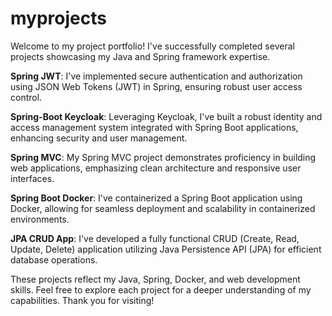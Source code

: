 # myprojects

Welcome to my project portfolio! I've successfully completed several projects showcasing my Java and Spring framework expertise.

**Spring JWT**: I've implemented secure authentication and authorization using JSON Web Tokens (JWT) in Spring, ensuring robust user access control.

**Spring-Boot Keycloak**: Leveraging Keycloak, I've built a robust identity and access management system integrated with Spring Boot applications, enhancing security and user management.

**Spring MVC**: My Spring MVC project demonstrates proficiency in building web applications, emphasizing clean architecture and responsive user interfaces.

**Spring Boot Docker**: I've containerized a Spring Boot application using Docker, allowing for seamless deployment and scalability in containerized environments.

**JPA CRUD App**: I've developed a fully functional CRUD (Create, Read, Update, Delete) application utilizing Java Persistence API (JPA) for efficient database operations.


These projects reflect my Java, Spring, Docker, and web development skills. Feel free to explore each project for a deeper understanding of my capabilities. Thank you for visiting!
